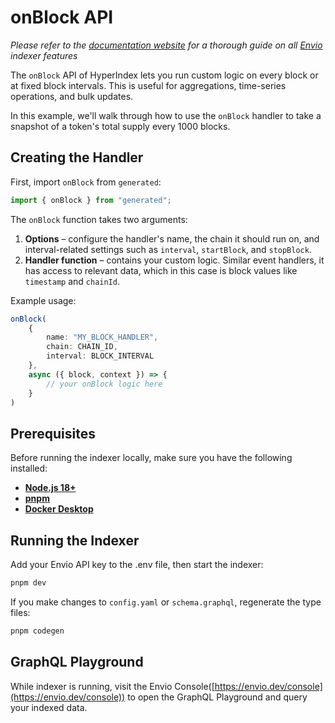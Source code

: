 # onBlock API

*Please refer to the [documentation website](https://docs.envio.dev) for a thorough guide on all [Envio](https://envio.dev) indexer features*

The `onBlock` API of HyperIndex lets you run custom logic on every block or at fixed block intervals. This is useful for aggregations, time-series operations, and bulk updates.

In this example, we'll walk through how to use the `onBlock` handler to take a snapshot of a token's total supply every 1000 blocks.

## Creating the Handler

First, import `onBlock` from `generated`:

```ts
import { onBlock } from "generated";
````

The `onBlock` function takes two arguments:

1. **Options** – configure the handler's name, the chain it should run on, and interval-related settings such as `interval`, `startBlock`, and `stopBlock`.
2. **Handler function** – contains your custom logic. Similar event handlers, it has access to relevant data, which in this case is block values like `timestamp` and `chainId`.

Example usage:

```ts
onBlock(
    {
        name: "MY_BLOCK_HANDLER",
        chain: CHAIN_ID,
        interval: BLOCK_INTERVAL
    },
    async ({ block, context }) => {
        // your onBlock logic here
    }
)
```

## Prerequisites

Before running the indexer locally, make sure you have the following installed:

-   **[Node.js 18+](https://nodejs.org/en/download/)**
-   **[pnpm](https://pnpm.io/installation)**
-   **[Docker Desktop](https://www.docker.com/products/docker-desktop/)**

## Running the Indexer

Add your Envio API key to the .env file, then start the indexer:

```bash
pnpm dev
```

If you make changes to `config.yaml` or `schema.graphql`, regenerate the type files:

```bash
pnpm codegen
```

## GraphQL Playground

While indexer is running, visit the Envio Console([https://envio.dev/console](https://envio.dev/console)) to open the GraphQL Playground and query your indexed data.